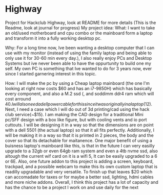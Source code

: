 # Highway
Project for Hackclub Highway, look at README for more details
(This is the Readme, look at journal for progress)
My project idea:
  What: I want to take an old/used motherboard and cpu combo or the mainboard form a laptop and transform it into a fully working desktop pc.

  Why: For a long time now, Ive been wanting a desktop computer that I can use with my monitor (instead of using the family laptop and being able to only use it for 30-60 min every day.), 
  I also really enjoy PCs and Desktop Systems but ive never been able to have the oppurtunity to build one my self. My own PC is something that Ive wanted to do for 3 years now, ever since I started garnering
  interest in this topic.

  How:
    I will make the pc by using a Cheap laptop mainboard (the one I'm looking at right now costs $60 and has an i7-9850H) which has basically every component, and also a M.2 ssd (, and soddimm ddr4 ram which will cost arround $40. 
    I will also need a dell power cable for this since it was originally in a laptop($12). Next, I need a case which I will do out of 3d printing/cad using the hack club service(~$15). I am making the CAD design for a traditional Mini pc/SFF design with a box like figure, but with cooling vents and io port cuttouts. 
    I will be designing it in a way so that the dimensions are on point with a dell 5501 (the actual laptop) so that it all fits perfectly. Additionally, I will be making it in a way so that it is printed in 2 pieces, the body and the cover so that its detachable for maitanence.
    One major benefit of using a buisness laptop's mainboard like this, is that in the future I can very easilly upgrade to a 32gb or even 64gb ram system and even a 4tb nvme ssd, also altough the current wif card on it is a wifi 5, It can be easily upgraded to a 6 or 6E.
    Also, one future addon to this project is adding a screen, keyboard, trackpad, and a possible webcam to make this its own custom laptop that is readilly upgradable and very versatile. To finish up that leaves $20 which can accomadate for taxes or for maybe a better ssd, lighting, hdmi cables and more niche addons.
    Overall, I think this project has a lot of capacity and has the chance to be a project I work on and use daily for the next 
  
